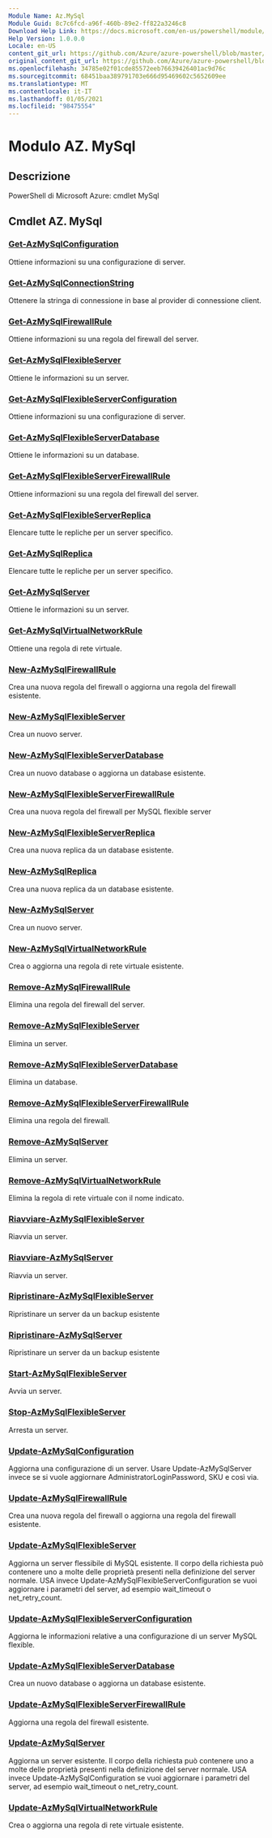 ```yaml
---
Module Name: Az.MySql
Module Guid: 8c7c6fcd-a96f-460b-89e2-ff822a3246c8
Download Help Link: https://docs.microsoft.com/en-us/powershell/module/az.mysql
Help Version: 1.0.0.0
Locale: en-US
content_git_url: https://github.com/Azure/azure-powershell/blob/master/src/MySql/help/Az.MySql.md
original_content_git_url: https://github.com/Azure/azure-powershell/blob/master/src/MySql/help/Az.MySql.md
ms.openlocfilehash: 34785e02f01cde85572eeb76639426401ac9d76c
ms.sourcegitcommit: 68451baa389791703e666d95469602c5652609ee
ms.translationtype: MT
ms.contentlocale: it-IT
ms.lasthandoff: 01/05/2021
ms.locfileid: "98475554"
---
```

# Modulo AZ. MySql
## Descrizione
PowerShell di Microsoft Azure: cmdlet MySql

## Cmdlet AZ. MySql
### [Get-AzMySqlConfiguration](Get-AzMySqlConfiguration.md)
Ottiene informazioni su una configurazione di server.

### [Get-AzMySqlConnectionString](Get-AzMySqlConnectionString.md)
Ottenere la stringa di connessione in base al provider di connessione client.

### [Get-AzMySqlFirewallRule](Get-AzMySqlFirewallRule.md)
Ottiene informazioni su una regola del firewall del server.

### [Get-AzMySqlFlexibleServer](Get-AzMySqlFlexibleServer.md)
Ottiene le informazioni su un server.

### [Get-AzMySqlFlexibleServerConfiguration](Get-AzMySqlFlexibleServerConfiguration.md)
Ottiene informazioni su una configurazione di server.

### [Get-AzMySqlFlexibleServerDatabase](Get-AzMySqlFlexibleServerDatabase.md)
Ottiene le informazioni su un database.

### [Get-AzMySqlFlexibleServerFirewallRule](Get-AzMySqlFlexibleServerFirewallRule.md)
Ottiene informazioni su una regola del firewall del server.

### [Get-AzMySqlFlexibleServerReplica](Get-AzMySqlFlexibleServerReplica.md)
Elencare tutte le repliche per un server specifico.

### [Get-AzMySqlReplica](Get-AzMySqlReplica.md)
Elencare tutte le repliche per un server specifico.

### [Get-AzMySqlServer](Get-AzMySqlServer.md)
Ottiene le informazioni su un server.

### [Get-AzMySqlVirtualNetworkRule](Get-AzMySqlVirtualNetworkRule.md)
Ottiene una regola di rete virtuale.

### [New-AzMySqlFirewallRule](New-AzMySqlFirewallRule.md)
Crea una nuova regola del firewall o aggiorna una regola del firewall esistente.

### [New-AzMySqlFlexibleServer](New-AzMySqlFlexibleServer.md)
Crea un nuovo server.

### [New-AzMySqlFlexibleServerDatabase](New-AzMySqlFlexibleServerDatabase.md)
Crea un nuovo database o aggiorna un database esistente.

### [New-AzMySqlFlexibleServerFirewallRule](New-AzMySqlFlexibleServerFirewallRule.md)
Crea una nuova regola del firewall per MySQL flexible server

### [New-AzMySqlFlexibleServerReplica](New-AzMySqlFlexibleServerReplica.md)
Crea una nuova replica da un database esistente.

### [New-AzMySqlReplica](New-AzMySqlReplica.md)
Crea una nuova replica da un database esistente.

### [New-AzMySqlServer](New-AzMySqlServer.md)
Crea un nuovo server.

### [New-AzMySqlVirtualNetworkRule](New-AzMySqlVirtualNetworkRule.md)
Crea o aggiorna una regola di rete virtuale esistente.

### [Remove-AzMySqlFirewallRule](Remove-AzMySqlFirewallRule.md)
Elimina una regola del firewall del server.

### [Remove-AzMySqlFlexibleServer](Remove-AzMySqlFlexibleServer.md)
Elimina un server.

### [Remove-AzMySqlFlexibleServerDatabase](Remove-AzMySqlFlexibleServerDatabase.md)
Elimina un database.

### [Remove-AzMySqlFlexibleServerFirewallRule](Remove-AzMySqlFlexibleServerFirewallRule.md)
Elimina una regola del firewall.

### [Remove-AzMySqlServer](Remove-AzMySqlServer.md)
Elimina un server.

### [Remove-AzMySqlVirtualNetworkRule](Remove-AzMySqlVirtualNetworkRule.md)
Elimina la regola di rete virtuale con il nome indicato.

### [Riavviare-AzMySqlFlexibleServer](Restart-AzMySqlFlexibleServer.md)
Riavvia un server.

### [Riavviare-AzMySqlServer](Restart-AzMySqlServer.md)
Riavvia un server.

### [Ripristinare-AzMySqlFlexibleServer](Restore-AzMySqlFlexibleServer.md)
Ripristinare un server da un backup esistente

### [Ripristinare-AzMySqlServer](Restore-AzMySqlServer.md)
Ripristinare un server da un backup esistente

### [Start-AzMySqlFlexibleServer](Start-AzMySqlFlexibleServer.md)
Avvia un server.

### [Stop-AzMySqlFlexibleServer](Stop-AzMySqlFlexibleServer.md)
Arresta un server.

### [Update-AzMySqlConfiguration](Update-AzMySqlConfiguration.md)
Aggiorna una configurazione di un server.
Usare Update-AzMySqlServer invece se si vuole aggiornare AdministratorLoginPassword, SKU e così via.

### [Update-AzMySqlFirewallRule](Update-AzMySqlFirewallRule.md)
Crea una nuova regola del firewall o aggiorna una regola del firewall esistente.

### [Update-AzMySqlFlexibleServer](Update-AzMySqlFlexibleServer.md)
Aggiorna un server flessibile di MySQL esistente.
Il corpo della richiesta può contenere uno a molte delle proprietà presenti nella definizione del server normale.
USA invece Update-AzMySqlFlexibleServerConfiguration se vuoi aggiornare i parametri del server, ad esempio wait_timeout o net_retry_count.

### [Update-AzMySqlFlexibleServerConfiguration](Update-AzMySqlFlexibleServerConfiguration.md)
Aggiorna le informazioni relative a una configurazione di un server MySQL flexible.

### [Update-AzMySqlFlexibleServerDatabase](Update-AzMySqlFlexibleServerDatabase.md)
Crea un nuovo database o aggiorna un database esistente.

### [Update-AzMySqlFlexibleServerFirewallRule](Update-AzMySqlFlexibleServerFirewallRule.md)
Aggiorna una regola del firewall esistente.

### [Update-AzMySqlServer](Update-AzMySqlServer.md)
Aggiorna un server esistente.
Il corpo della richiesta può contenere uno a molte delle proprietà presenti nella definizione del server normale.
USA invece Update-AzMySqlConfiguration se vuoi aggiornare i parametri del server, ad esempio wait_timeout o net_retry_count.

### [Update-AzMySqlVirtualNetworkRule](Update-AzMySqlVirtualNetworkRule.md)
Crea o aggiorna una regola di rete virtuale esistente.

